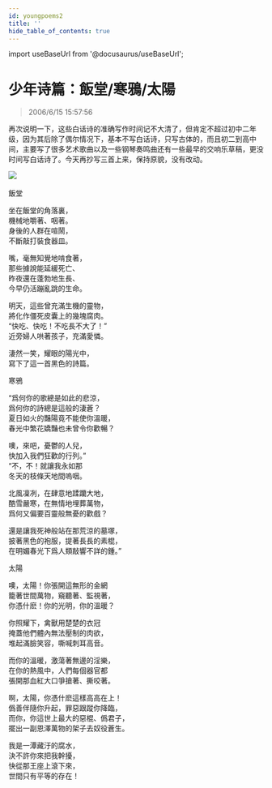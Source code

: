 ```yaml
---
id: youngpoems2
title: ''
hide_table_of_contents: true
---
```


import useBaseUrl from '@docusaurus/useBaseUrl';

# 少年诗篇：飯堂/寒鴉/太陽

> 2006/6/15 15:57:56

再次说明一下，这些白话诗的准确写作时间记不大清了，但肯定不超过初中二年级，因为其后除了偶尔情况下，基本不写白话诗，只写古体的，而且初二到高中间，主要写了很多艺术歌曲以及一些钢琴奏鸣曲还有一些最早的交响乐草稿，更没时间写白话诗了。今天再抄写三首上来，保持原貌，没有改动。

<div style={{textAlign: 'center'}}>
<img src={useBaseUrl('/img/poems/youngpoems2/1.gif')} /><br/><br/>
</div>

<div style={{fontSize: '24px', fontWeight: 'bold', textAlign: 'left', lineHeight: '250%'}}>
飯堂
</div>

坐在飯堂的角落裏，<br/>
機械地嚼著、咽著。<br/>
身後的人群在喧鬧，<br/>
不斷敲打裝食器皿。

嘴，毫無知覺地啃食著，<br/>
那些據說能延緩死亡、<br/>
昨夜還在蓬勃地生長、<br/>
今早仍活蹦亂跳的生命。<br/>

明天，這些曾充滿生機的靈物，<br/>
將化作僵死皮囊上的幾塊腐肉。<br/>
“快吃、快吃！不吃長不大了！”<br/>
近旁婦人哄著孩子，充滿愛憐。

淒然一笑，耀眼的陽光中，<br/>
寫下了這一首黑色的詩篇。
 
<div style={{fontSize: '24px', fontWeight: 'bold', textAlign: 'left', lineHeight: '250%'}}>
寒鴉
</div>

“爲何你的歌總是如此的悲涼，<br/>
  爲何你的詩總是這般的淒蒼？<br/>
  夏日如火的豔陽竟不能使你溫暖，<br/>
  春光中繁花嬌豔也未曾令你歡暢？

  噢，來吧，憂鬱的人兒，<br/>
  快加入我們狂歡的行列。”<br/>
“不，不！就讓我永如那<br/>
  冬天的枝條天地間嗚咽。

 北風凜冽，在肆意地蹂躪大地，<br/>
  酷雪嚴寒，在無情地埋葬萬物，<br/>
  爲何又偏要百靈般無憂的歡戲？

 還是讓我死神般站在那荒涼的墓塚，<br/>
  披著黑色的袍服，提著長長的素棍，<br/>
  在明媚春光下爲人類敲響不詳的鍾。”
 
         
<div style={{fontSize: '24px', fontWeight: 'bold', textAlign: 'left', lineHeight: '250%'}}>
太陽
</div>

噢，太陽！你張開這無形的金網<br/>
籠著世間萬物，窺聽著、監視著，<br/>
你憑什麽！你的光明，你的溫暖？
 
你照耀下，禽獸用楚楚的衣冠<br/>
掩蓋他們體內無法壓制的肉欲，<br/>
堆起滿臉笑容，嘶喊刺耳高音。
 
而你的溫暖，激蕩著無邊的淫樂，<br/>
在你的熱風中，人們每個器官都<br/>
張開那血紅大口爭搶著、撕咬著。
 
啊，太陽，你憑什麽這樣高高在上！<br/>
僞善伴隨你升起，罪惡跟蹤你降臨，<br/>
而你，你這世上最大的惡棍、僞君子，<br/>
擺出一副恩澤萬物的架子去奴役蒼生。
 
我是一潭藏汙的腐水，<br/>
決不許你來把我幹擾，<br/>
快從那王座上滾下來，<br/>
世間只有平等的存在！